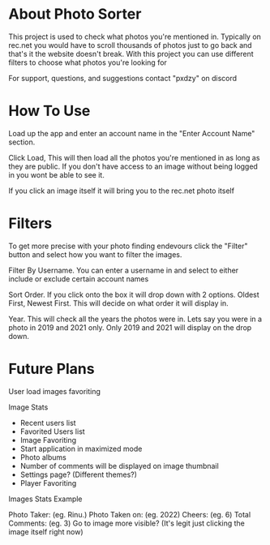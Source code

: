 # About Photo Sorter

This project is used to check what photos you're mentioned in. Typically on rec.net you would have to scroll thousands of photos just to go back and that's it the website doesn't break. With this project you can use different filters to choose what photos you're looking for

For support, questions, and suggestions contact "pxdzy" on discord

# How To Use
Load up the app and enter an account name in the "Enter Account Name" section.

Click Load, This will then load all the photos you're mentioned in as long as they are public. If you don't have access to an image without being logged in you wont be able to see it.

If you click an image itself it will bring you to the rec.net photo itself

# Filters
To get more precise with your photo finding endevours click the "Filter" button and select how you want to filter the images.

Filter By Username. You can enter a username in and select to either include or exclude certain account names

Sort Order. If you click onto the box it will drop down with 2 options. Oldest First, Newest First. This will decide on what order it will display in.

Year. This will check all the years the photos were in. Lets say you were in a photo in 2019 and 2021 only. Only 2019 and 2021 will display on the drop down.

# Future Plans

User load images favoriting

Image Stats
* Recent users list
* Favorited Users list
* Image Favoriting
* Start application in maximized mode
* Photo albums
* Number of comments will be displayed on image thumbnail
* Settings page? (Different themes?)
* Player Favoriting

Images Stats Example
 
   Photo Taker: (eg. Rinu.)
   Photo Taken on: (eg. 2022)
   Cheers: (eg. 6)
   Total Comments: (eg. 3)
   Go to image more visible? (It's legit just clicking the image itself right now)
